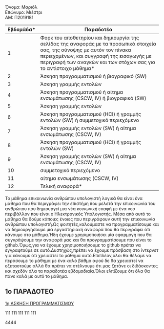 Όνομα: Μαριόλ  
Επώνυμο: Μιέστρι   
ΑΜ: Π2019181



| Εβδομάδα* | Παραδοτέο |
| --- | --- |
| 1 | Φορκ του αποθετηρίου και δημιουργία της σελίδας της αναφοράς με τα προσωπικά στοιχεία σας, της σύνοψης με αυτόν τον πίνακα περιεχομένων, και συγγραφή της εισαγωγής με περιγραφή των αναγκών και των στόχων σας για το αντίστοιχο μάθημα* |
| 2 | Άσκηση προγραμματισμού ή βιογραφικό  (SW) | 
| 3 | Άσκηση γραμμής εντολών |
| 4 | Άσκηση προγραμματισμού ή αίτημα ενσωμάτωσης (CSCW, IV) ή βιογραφικό  (SW) |
| 5 | Άσκηση γραμμής εντολών |
| 6 | Άσκηση προγραμματισμού (HCI) ή γραμμής εντολών (SW) ή συμμετοχικό περιεχόμενο |
| 7 | Άσκηση γραμμής εντολών (SW) ή αίτημα ενσωμάτωσης (CSCW, IV) |
| 8 | Άσκηση προγραμματισμού (HCI) ή γραμμής εντολών (SW) |
| 9 | Άσκηση γραμμής εντολών (SW) ή αίτημα ενσωμάτωσης (CSCW, IV) |
| 10 | συμμετοχικό περιεχόμενο |
| 11 | αίτημα ενσωμάτωσης (CSCW, IV) |
| 12 | Τελική αναφορά* |


Το μάθημα επικοινωνία ανθρώπου υπολογιστή λογικά θα είναι ένα μάθημα που θα περιγράφει την επιστήμη που μελετά την επικοινωνία του ανθρώπου που δημιουργεί μια νέα κοινωνική επαφή με ένα νεο περιβάλλον που είναι ο Ηλεκτρονικός Υπολογιστής.
Μέσα από αυτό το μάθημα θα δούμε κάποιες ένοιες που περιγράφουν αυτή την επικοινωνία ανθρώπου υπολογιστή.Ως φοιτητές,καλούμαστε να προγραμματίσουμε και να δημιουργήσουμε μια εργαστηριακή αναφορά που θα περιγράφει ότι κάνουμε στο μάθημα.Ήδη 
έχουμε χρησιμοποιήσει μία εφαρμογή που θα συγγράψουμε την αναφορά μας και θα προγραμματίσουμε που είναι το github.Όμως,για να έχουμε χρησιμοποιήσουμε το github πρέπει να εγγραφτούμε σε αυτό.Δυστηχώς,πρέπει να έχουμε πρόσβαση στο ίντερνετ για 
κάνουμε ότι χρειαστεί το μάθημα αυτό.Επιπλέον,όλοι θα θέλαμε να περάσουμε το μάθημα με ένα καλό βάθμο αφού δε θα χρειαστεί να εξεταστούμε αλλά θα πρέπει να στέλνουμε ότι μας ζητάνε οι διδάσκοντες και σχεδόν όλα τα παραδοτέα εβδομαδιαία.Όλοι 
ελπίζουμε ότι όλα θα πάνε καλά με αυτό το μάθημα.

## 1ο ΠΑΡΑΔΟΤΕΟ

[1η ΑΣΚΗΣΗ ΠΡΟΓΡΑΜΜΑΤΙΣΜΟΥ ](https://github.com/p2019181/site/blob/master/_remix/button.md)

111
111
111
111
111



4444
